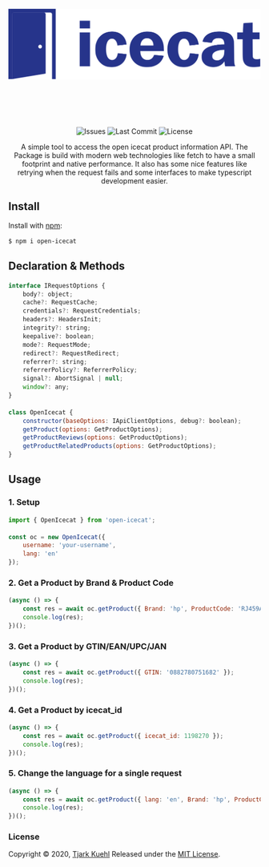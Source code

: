 ![Open Icecat Logo](./open-icecat-logo.svg)
<h1 align="center">&nbsp;</h1>

<p align="center">
<img src="https://img.shields.io/github/issues/Tjark-Kuehl/open-icecat" alt="Issues">
<img src="https://img.shields.io/github/last-commit/Tjark-Kuehl/open-icecat" alt="Last Commit">
<img src="https://img.shields.io/github/license/Tjark-Kuehl/open-icecat" alt="License">
</p>

<p align="center">A simple tool to access the open icecat product information API. The Package is build with modern web technologies like fetch to have a small footprint and native performance. It also has some nice features like retrying when the request fails and some interfaces to make typescript development easier.</p>

## Install

Install with [npm](https://www.npmjs.com/):

```sh
$ npm i open-icecat
```

## Declaration & Methods

```js
interface IRequestOptions {
    body?: object;
    cache?: RequestCache;
    credentials?: RequestCredentials;
    headers?: HeadersInit;
    integrity?: string;
    keepalive?: boolean;
    mode?: RequestMode;
    redirect?: RequestRedirect;
    referrer?: string;
    referrerPolicy?: ReferrerPolicy;
    signal?: AbortSignal | null;
    window?: any;
}

class OpenIcecat {
    constructor(baseOptions: IApiClientOptions, debug?: boolean);
    getProduct(options: GetProductOptions);
    getProductReviews(options: GetProductOptions);
    getProductRelatedProducts(options: GetProductOptions);
}
```

## Usage

### 1. Setup

```js
import { OpenIcecat } from 'open-icecat';

const oc = new OpenIcecat({
    username: 'your-username',
    lang: 'en'
});
```

### 2. Get a Product by Brand & Product Code

```js
(async () => {
    const res = await oc.getProduct({ Brand: 'hp', ProductCode: 'RJ459AV' });
    console.log(res);
})();
```

### 3. Get a Product by GTIN/EAN/UPC/JAN

```js
(async () => {
    const res = await oc.getProduct({ GTIN: '0882780751682' });
    console.log(res);
})();
```

### 4. Get a Product by icecat_id

```js
(async () => {
    const res = await oc.getProduct({ icecat_id: 1198270 });
    console.log(res);
})();
```

### 5. Change the language for a single request

```js
(async () => {
    const res = await oc.getProduct({ lang: 'en', Brand: 'hp', ProductCode: 'RJ459AV' });
    console.log(res);
})();
```

### License

Copyright © 2020, [Tjark Kuehl](https://github.com/Tjark-Kuehl)
Released under the [MIT License](LICENSE).
